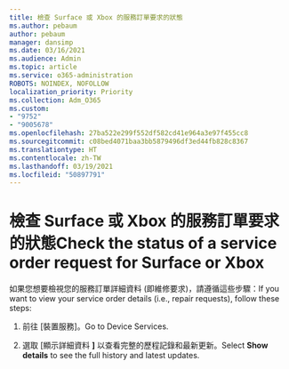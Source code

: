 ```yaml
---
title: 檢查 Surface 或 Xbox 的服務訂單要求的狀態
ms.author: pebaum
author: pebaum
manager: dansimp
ms.date: 03/16/2021
ms.audience: Admin
ms.topic: article
ms.service: o365-administration
ROBOTS: NOINDEX, NOFOLLOW
localization_priority: Priority
ms.collection: Adm_O365
ms.custom:
- "9752"
- "9005678"
ms.openlocfilehash: 27ba522e299f552df582cd41e964a3e97f455cc8
ms.sourcegitcommit: c08bed4071baa3bb5879496df3ed44fb828c8367
ms.translationtype: HT
ms.contentlocale: zh-TW
ms.lasthandoff: 03/19/2021
ms.locfileid: "50897791"
---
```

# <a name="check-the-status-of-a-service-order-request-for-surface-or-xbox"></a><span data-ttu-id="730c8-102">檢查 Surface 或 Xbox 的服務訂單要求的狀態</span><span class="sxs-lookup"><span data-stu-id="730c8-102">Check the status of a service order request for Surface or Xbox</span></span>

<span data-ttu-id="730c8-103">如果您想要檢視您的服務訂單詳細資料 (即維修要求)，請遵循這些步驟：</span><span class="sxs-lookup"><span data-stu-id="730c8-103">If you want to view your service order details (i.e., repair requests), follow these steps:</span></span>

1. <span data-ttu-id="730c8-104">前往 [裝置服務]。</span><span class="sxs-lookup"><span data-stu-id="730c8-104">Go to Device Services.</span></span>

1. <span data-ttu-id="730c8-105">選取 [顯示詳細資料 **]** 以查看完整的歷程記錄和最新更新。</span><span class="sxs-lookup"><span data-stu-id="730c8-105">Select **Show details** to see the full history and latest updates.</span></span>

